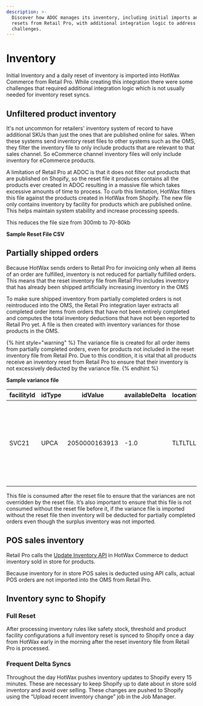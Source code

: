 ```yaml
---
description: >-
  Discover how ADOC manages its inventory, including initial imports and daily
  resets from Retail Pro, with additional integration logic to address
  challenges.
---
```


# Inventory

Initial Inventory and a daily reset of inventory is imported into HotWax Commerce from Retail Pro. While creating this integration there were some challenges that required additional integration logic which is not usually needed for inventory reset syncs.

## Unfiltered product inventory

It's not uncommon for retailers' inventory system of record to have additional SKUs than just the ones that are published online for sales. When these systems send inventory reset files to other systems such as the OMS, they filter the inventory file to only include products that are relevant to that sales channel. So eCommerce channel inventory files will only include inventory for eCommerce products.

A limitation of Retail Pro at ADOC is that it does not filter out products that are published on Shopify, so the reset file it produces contains all the products ever created in ADOC resulting in a massive file which takes excessive amounts of time to process. To curb this limitation, HotWax filters this file against the products created in HotWax from Shopify. The new file only contains inventory by facility for products which are published online. This helps maintain system stability and increase processing speeds.

This reduces the file size from 300mb to 70-80kb

**Sample Reset File CSV**

## Partially shipped orders

Because HotWax sends orders to Retail Pro for invoicing only when all items of an order are fulfilled, inventory is not reduced for partially fulfilled orders. This means that the reset inventory file from Retail Pro includes inventory that has already been shipped artificially increasing inventory in the OMS

To make sure shipped inventory from partially completed orders is not reintroduced into the OMS, the Retail Pro integration layer extracts all completed order items from orders that have not been entirely completed and computes the total inventory deductions that have not been reported to Retail Pro yet. A file is then created with inventory variances for those products in the OMS.

{% hint style="warning" %}
The variance file is created for all order items from partially completed orders, even for products not included in the reset inventory file from Retail Pro. Due to this condition, it is vital that all products receive an inventory reset from Retail Pro to ensure that their inventory is not excessively deducted by the variance file.
{% endhint %}

**Sample variance file**

| facilityId | idType | idValue       | availableDelta | locationSeqId | varianceReasonId | comments                                                                                    |
| ---------- | ------ | ------------- | -------------- | ------------- | ---------------- | ------------------------------------------------------------------------------------------- |
| SVC21      | UPCA   | 2050000163913 | -1.0           | TLTLTLLL01    | VAR\_INTEGR      | Inventory Variance sent as part of Reset Inventory deduction for partially completed orders |

This file is consumed after the reset file to ensure that the variances are not overridden by the reset file. It’s also important to ensure that this file is not consumed without the reset file before it, if the variance file is imported without the reset file then inventory will be deducted for partially completed orders even though the surplus inventory was not imported.

## POS sales inventory

Retail Pro calls the [Update Inventory API](\(https:/github.com/hotwax/oms-documentation/blob/oms1.0/Inventory/Update%20Inventory.md\)) in HotWax Commerce to deduct inventory sold in store for products.

Because inventory for in store POS sales is deducted using API calls, actual POS orders are not imported into the OMS from Retail Pro.

## Inventory sync to Shopify

### Full Reset

After processing inventory rules like safety stock, threshold and product facility configurations a full inventory reset is synced to Shopify once a day from HotWax early in the morning after the reset inventory file from Retail Pro is processed.

### Frequent Delta Syncs

Throughout the day HotWax pushes inventory updates to Shopify every 15 minutes. These are necessary to keep Shopify up to date about in store sold inventory and avoid over selling. These changes are pushed to Shopify using the “Upload recent inventory change” job in the Job Manager.
